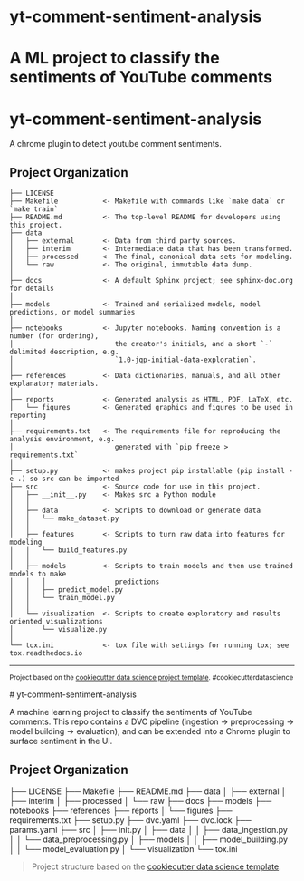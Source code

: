 # yt-comment-sentiment-analysis
A ML project to classify the sentiments of YouTube comments
=======
yt-comment-sentiment-analysis
==============================

A chrome plugin to detect youtube comment sentiments.

Project Organization
------------

    ├── LICENSE
    ├── Makefile           <- Makefile with commands like `make data` or `make train`
    ├── README.md          <- The top-level README for developers using this project.
    ├── data
    │   ├── external       <- Data from third party sources.
    │   ├── interim        <- Intermediate data that has been transformed.
    │   ├── processed      <- The final, canonical data sets for modeling.
    │   └── raw            <- The original, immutable data dump.
    │
    ├── docs               <- A default Sphinx project; see sphinx-doc.org for details
    │
    ├── models             <- Trained and serialized models, model predictions, or model summaries
    │
    ├── notebooks          <- Jupyter notebooks. Naming convention is a number (for ordering),
    │                         the creator's initials, and a short `-` delimited description, e.g.
    │                         `1.0-jqp-initial-data-exploration`.
    │
    ├── references         <- Data dictionaries, manuals, and all other explanatory materials.
    │
    ├── reports            <- Generated analysis as HTML, PDF, LaTeX, etc.
    │   └── figures        <- Generated graphics and figures to be used in reporting
    │
    ├── requirements.txt   <- The requirements file for reproducing the analysis environment, e.g.
    │                         generated with `pip freeze > requirements.txt`
    │
    ├── setup.py           <- makes project pip installable (pip install -e .) so src can be imported
    ├── src                <- Source code for use in this project.
    │   ├── __init__.py    <- Makes src a Python module
    │   │
    │   ├── data           <- Scripts to download or generate data
    │   │   └── make_dataset.py
    │   │
    │   ├── features       <- Scripts to turn raw data into features for modeling
    │   │   └── build_features.py
    │   │
    │   ├── models         <- Scripts to train models and then use trained models to make
    │   │   │                 predictions
    │   │   ├── predict_model.py
    │   │   └── train_model.py
    │   │
    │   └── visualization  <- Scripts to create exploratory and results oriented visualizations
    │       └── visualize.py
    │
    └── tox.ini            <- tox file with settings for running tox; see tox.readthedocs.io


--------

<p><small>Project based on the <a target="_blank" href="https://drivendata.github.io/cookiecutter-data-science/">cookiecutter data science project template</a>. #cookiecutterdatascience</small></p>
# yt-comment-sentiment-analysis

A machine learning project to classify the sentiments of YouTube comments.
This repo contains a DVC pipeline (ingestion → preprocessing → model building → evaluation), and can be extended into a Chrome plugin to surface sentiment in the UI.

## Project Organization
├── LICENSE
├── Makefile
├── README.md
├── data
│   ├── external
│   ├── interim
│   ├── processed
│   └── raw
├── docs
├── models
├── notebooks
├── references
├── reports
│   └── figures
├── requirements.txt
├── setup.py
├── dvc.yaml
├── dvc.lock
├── params.yaml
├── src
│   ├── init.py
│   ├── data
│   │   ├── data_ingestion.py
│   │   └── data_preprocessing.py
│   ├── models
│   │   ├── model_building.py
│   │   └── model_evaluation.py
│   └── visualization
└── tox.ini
> Project structure based on the
> [cookiecutter data science template](https://drivendata.github.io/cookiecutter-data-science/).

